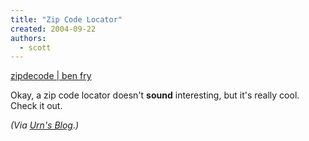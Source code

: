 ```yaml
---
title: "Zip Code Locator"
created: 2004-09-22
authors:
  - scott
---
```


[zipdecode | ben fry](http://acg.media.mit.edu/people/fry/zipdecode/ "zipdecode | ben fry")

Okay, a zip code locator doesn't **sound** interesting, but it's really cool. Check it out.

_(Via [Urn's Blog](http://www.alt3t.net/blog/).)_
